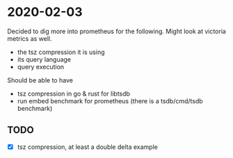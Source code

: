 # 2020-02-03

Decided to dig more into prometheus for the following. Might look at victoria metrics as well.

- the tsz compression it is using
- its query language
- query execution

Should be able to have

- tsz compression in go & rust for libtsdb
- run embed benchmark for prometheus (there is a tsdb/cmd/tsdb benchmark)

## TODO

- [x] tsz compression, at least a double delta example